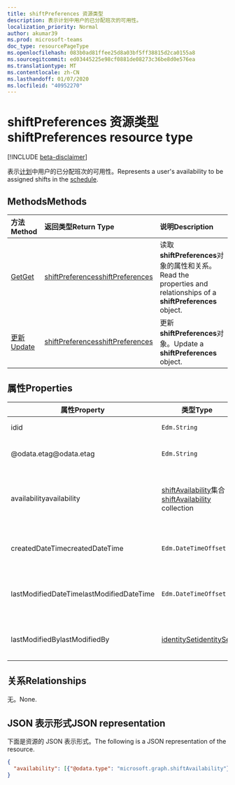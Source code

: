```yaml
---
title: shiftPreferences 资源类型
description: 表示计划中用户的已分配班次的可用性。
localization_priority: Normal
author: akumar39
ms.prod: microsoft-teams
doc_type: resourcePageType
ms.openlocfilehash: 083b0ad81ffee25d8a03bf5ff38815d2ca0155a8
ms.sourcegitcommit: ed03445225e98cf0881de08273c36be8d0e576ea
ms.translationtype: MT
ms.contentlocale: zh-CN
ms.lasthandoff: 01/07/2020
ms.locfileid: "40952270"
---
```

# <a name="shiftpreferences-resource-type"></a><span data-ttu-id="3b07d-103">shiftPreferences 资源类型</span><span class="sxs-lookup"><span data-stu-id="3b07d-103">shiftPreferences resource type</span></span>

[!INCLUDE [beta-disclaimer](../../includes/beta-disclaimer.md)]

<span data-ttu-id="3b07d-104">表示[计划](schedule.md)中用户的已分配班次的可用性。</span><span class="sxs-lookup"><span data-stu-id="3b07d-104">Represents a user's availability to be assigned shifts in the [schedule](schedule.md).</span></span>

## <a name="methods"></a><span data-ttu-id="3b07d-105">Methods</span><span class="sxs-lookup"><span data-stu-id="3b07d-105">Methods</span></span>

| <span data-ttu-id="3b07d-106">方法</span><span class="sxs-lookup"><span data-stu-id="3b07d-106">Method</span></span>       | <span data-ttu-id="3b07d-107">返回类型</span><span class="sxs-lookup"><span data-stu-id="3b07d-107">Return Type</span></span> | <span data-ttu-id="3b07d-108">说明</span><span class="sxs-lookup"><span data-stu-id="3b07d-108">Description</span></span> |
|:-------------|:------------|:------------|
| [<span data-ttu-id="3b07d-109">Get</span><span class="sxs-lookup"><span data-stu-id="3b07d-109">Get</span></span>](../api/shiftpreferences-get.md) | [<span data-ttu-id="3b07d-110">shiftPreferences</span><span class="sxs-lookup"><span data-stu-id="3b07d-110">shiftPreferences</span></span>](shiftpreferences.md) | <span data-ttu-id="3b07d-111">读取**shiftPreferences**对象的属性和关系。</span><span class="sxs-lookup"><span data-stu-id="3b07d-111">Read the properties and relationships of a **shiftPreferences** object.</span></span> |
| [<span data-ttu-id="3b07d-112">更新</span><span class="sxs-lookup"><span data-stu-id="3b07d-112">Update</span></span>](../api/shiftpreferences-put.md) | [<span data-ttu-id="3b07d-113">shiftPreferences</span><span class="sxs-lookup"><span data-stu-id="3b07d-113">shiftPreferences</span></span>](shiftpreferences.md) | <span data-ttu-id="3b07d-114">更新**shiftPreferences**对象。</span><span class="sxs-lookup"><span data-stu-id="3b07d-114">Update a **shiftPreferences** object.</span></span> |

## <a name="properties"></a><span data-ttu-id="3b07d-115">属性</span><span class="sxs-lookup"><span data-stu-id="3b07d-115">Properties</span></span>

|<span data-ttu-id="3b07d-116">属性</span><span class="sxs-lookup"><span data-stu-id="3b07d-116">Property</span></span>          |<span data-ttu-id="3b07d-117">类型</span><span class="sxs-lookup"><span data-stu-id="3b07d-117">Type</span></span>           |<span data-ttu-id="3b07d-118">Description</span><span class="sxs-lookup"><span data-stu-id="3b07d-118">Description</span></span>                                                                                                                                      |
|--------------|---------------|-------------------------------------------------------------------------------------------------------------------------------------------------|
| <span data-ttu-id="3b07d-119">id</span><span class="sxs-lookup"><span data-stu-id="3b07d-119">id</span></span> | `Edm.String` | <span data-ttu-id="3b07d-120">实体的标识符。</span><span class="sxs-lookup"><span data-stu-id="3b07d-120">The identifier of the entity.</span></span> |
| <span data-ttu-id="3b07d-121">@odata.etag</span><span class="sxs-lookup"><span data-stu-id="3b07d-121">@odata.etag</span></span> | `Edm.String` | <span data-ttu-id="3b07d-122">实体的更改键。</span><span class="sxs-lookup"><span data-stu-id="3b07d-122">The change key for the entity.</span></span> |
| <span data-ttu-id="3b07d-123">availability</span><span class="sxs-lookup"><span data-stu-id="3b07d-123">availability</span></span> | <span data-ttu-id="3b07d-124">[shiftAvailability](shiftavailability.md)集合</span><span class="sxs-lookup"><span data-stu-id="3b07d-124">[shiftAvailability](shiftavailability.md) collection</span></span> | <span data-ttu-id="3b07d-125">用户计划的工作及其定期模式的可用性。</span><span class="sxs-lookup"><span data-stu-id="3b07d-125">Availability of the user to be scheduled for work and its recurrence pattern.</span></span> |
| <span data-ttu-id="3b07d-126">createdDateTime</span><span class="sxs-lookup"><span data-stu-id="3b07d-126">createdDateTime</span></span> | `Edm.DateTimeOffset` | <span data-ttu-id="3b07d-127">创建实体时对应的时间戳。</span><span class="sxs-lookup"><span data-stu-id="3b07d-127">Timestamp corresponding to when the entity was created.</span></span> |
| <span data-ttu-id="3b07d-128">lastModifiedDateTime</span><span class="sxs-lookup"><span data-stu-id="3b07d-128">lastModifiedDateTime</span></span> | `Edm.DateTimeOffset` | <span data-ttu-id="3b07d-129">上次修改实体时对应的时间戳。</span><span class="sxs-lookup"><span data-stu-id="3b07d-129">Timestamp corresponding to when the entity was last modified.</span></span> |
| <span data-ttu-id="3b07d-130">lastModifiedBy</span><span class="sxs-lookup"><span data-stu-id="3b07d-130">lastModifiedBy</span></span> | [<span data-ttu-id="3b07d-131">identitySet</span><span class="sxs-lookup"><span data-stu-id="3b07d-131">identitySet</span></span>](identityset.md) | <span data-ttu-id="3b07d-132">上次修改实体的人员的标识。</span><span class="sxs-lookup"><span data-stu-id="3b07d-132">Identity of the person who last modified the entity.</span></span> |

## <a name="relationships"></a><span data-ttu-id="3b07d-133">关系</span><span class="sxs-lookup"><span data-stu-id="3b07d-133">Relationships</span></span>

<span data-ttu-id="3b07d-134">无。</span><span class="sxs-lookup"><span data-stu-id="3b07d-134">None.</span></span>

## <a name="json-representation"></a><span data-ttu-id="3b07d-135">JSON 表示形式</span><span class="sxs-lookup"><span data-stu-id="3b07d-135">JSON representation</span></span>

<span data-ttu-id="3b07d-136">下面是资源的 JSON 表示形式。</span><span class="sxs-lookup"><span data-stu-id="3b07d-136">The following is a JSON representation of the resource.</span></span>

<!-- {
  "blockType": "resource",
  "optionalProperties": [

  ],
  "@odata.type": "microsoft.graph.shiftPreferences",
  "baseType": "microsoft.graph.changeTrackedEntity"
}-->

```json
{
  "availability": [{"@odata.type": "microsoft.graph.shiftAvailability"}]
}
```

<!-- uuid: 16cd6b66-4b1a-43a1-adaf-3a886856ed98
2019-02-04 14:57:30 UTC -->
<!-- {
  "type": "#page.annotation",
  "description": "shiftPreferences resource",
  "keywords": "",
  "section": "documentation",
  "tocPath": ""
}-->
